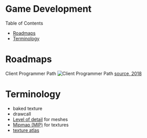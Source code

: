 # Game Development
Table of Contents
- [Roadmaps](#roadmaps)
- [Terminology](#terminology)

# Roadmaps
Client Programmer Path
![Client Programmer Path](https://miro.medium.com/max/2000/1*PfCM4BKYJZQWmZnHeyUcRw.png)
[source, 2018](https://codeburst.io/the-2018-game-developer-roadmap-e07e45b3c423)

# Terminology
- baked texture
- drawcall
- [Level of detail](https://en.wikipedia.org/wiki/Level_of_detail) for meshes
- [Mipmap (MIP)](https://en.wikipedia.org/wiki/Mipmap) for textures
- [texture atlas](https://en.wikipedia.org/wiki/Texture_atlas)
